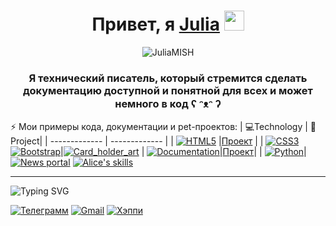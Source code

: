 <h1 align="center">Привет,  я <a href="https://daniilshat.ru/" target="_blank">Julia</a> 
<img src="https://github.com/blackcater/blackcater/raw/main/images/Hi.gif" height="32"/></h1>
<p align="center"> <img src="https://komarev.com/ghpvc/?username=JuliaMISH&label=Profile%20views&color=green&style=flat" alt="JuliaMISH" /> </p>
<h3 align="center"> Я технический писатель, который стремится сделать документацию доступной и понятной для всех и может немного в код ʕ ᵔᴥᵔ ʔ </h3>


⚡ Мои примеры кода, документации и pet-проектов:
| 💻Technology  | 🚀Project|
| ------------- | ------------- |
| [![HTML5](https://img.shields.io/badge/html5-%23E34F26.svg?style=for-the-badge&logo=html5&logoColor=white)](#) |[Проект](#)  |
| [![CSS3](https://img.shields.io/badge/css3-%231572B6.svg?style=for-the-badge&logo=css3&logoColor=white)](#)[![Bootstrap](https://img.shields.io/badge/bootstrap-%23563D7C.svg?style=for-the-badge&logo=bootstrap&logoColor=white)](#)|[![Card_holder_art](https://img.shields.io/badge/Card_holder_art-%23121011.svg?style=for-the-badge&logo=github&logoColor=white)](https://github.com/JuliaMISH/card_holder_art)
| [![Documentation](https://camo.githubusercontent.com/b97eaa6d1a4edc127545803f08dc9315e7e6132960e6fadc28f7d024161a97ee/68747470733a2f2f61746c61737369616e2e67616c6c65727963646e2e76736173736574732e696f2f657874656e73696f6e732f61746c61737369616e2f61746c6173636f64652f312e342e302f313535383132333132313437352f4d6963726f736f66742e56697375616c53747564696f2e53657276696365732e49636f6e732e44656661756c74)](#)|[Проект](#)|
| [![Python](https://img.shields.io/badge/python-3670A0?style=for-the-badge&logo=python&logoColor=ffdd54)](#)|[![News portal](https://img.shields.io/badge/News_Portal-%23121011.svg?style=for-the-badge&logo=github&logoColor=white)](https://github.com/JuliaMISH/News-portal) [![Alice's skills](https://img.shields.io/badge/Alice's_skills-%23121011.svg?style=for-the-badge&logo=github&logoColor=white)](https://github.com/JuliaMISH/Alice_Skill.git)



____







![Typing SVG](https://readme-typing-svg.herokuapp.com?color=%2336BCF7&lines=📧+You+can+contact+me:)


[![Телеграмм](https://img.shields.io/badge/Telegram-2CA5E0?style=for-the-badge&logo=telegram&logoColor=white)](https://t.me/Mishunia "пишите мне и я отвечу!") [![Gmail](https://img.shields.io/badge/Gmail-D14836?style=for-the-badge&logo=gmail&logoColor=white)](mailto:juliamish2017@gmail.com "пишите мне и я отвечу!") [![Хэппи](https://encrypted-tbn0.gstatic.com/images?q=tbn:ANd9GcR66LFVky5jphTfbS3CLJLP4AkFSUh2QmSPfg&usqp=CAU)](# "или не пишите...")

